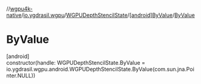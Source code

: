 //[wgpu4k-native](../../../../index.md)/[io.ygdrasil.wgpu](../../index.md)/[WGPUDepthStencilState](../index.md)/[[android]ByValue](index.md)/[ByValue](-by-value.md)

# ByValue

[android]\
constructor(handle: WGPUDepthStencilState.ByValue = io.ygdrasil.wgpu.android.WGPUDepthStencilState.ByValue(com.sun.jna.Pointer.NULL))